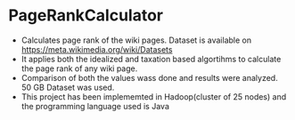 # PageRankCalculator
- Calculates page rank of the wiki pages. Dataset is available on https://meta.wikimedia.org/wiki/Datasets
- It applies both the idealized and taxation based algortihms to calculate the page rank of any wiki page.
- Comparison of both the values wass done and results were analyzed. 50 GB Dataset was used.
- This project has been implememted in Hadoop(cluster of 25 nodes) and the programming language used is Java

